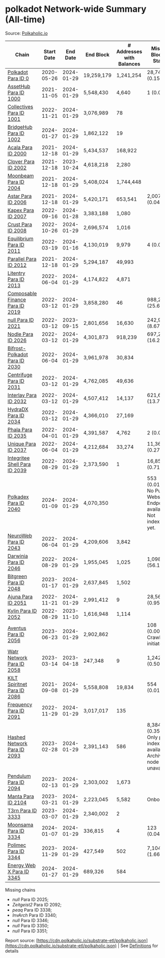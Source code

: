 # polkadot Network-wide Summary (All-time)

Source: [Polkaholic.io](https://polkaholic.io)


| Chain            | Start Date | End Date | End Block | # Addresses with Balances | Missing Blocks / Status |
| ---------------- | ---------- | ---------| --------- | ------------------------- | ----------------------- |
| [Polkadot Para ID 0](/polkadot/0-polkadot) | 2020-05-26 | 2024-01-29 | 19,259,179 |  1,241,254 | 28,745 (0.15%)  |
| [AssetHub Para ID 1000](/polkadot/1000-assethub) | 2021-11-05 | 2024-01-29 | 5,548,430 |  4,640 | 1 (0.00%)  |
| [Collectives Para ID 1001](/polkadot/1001-collectives) | 2022-11-21 | 2024-01-29 | 3,076,989 |  78 |    |
| [BridgeHub Para ID 1002](/polkadot/1002-bridgehub) | 2024-01-27 | 2024-01-29 | 1,862,122 |  19 |    |
| [Acala Para ID 2000](/polkadot/2000-acala) | 2021-12-18 | 2024-01-29 | 5,434,537 |  168,922 |    |
| [Clover Para ID 2002](/polkadot/2002-clover) | 2021-12-18 | 2023-10-24 | 4,618,218 |  2,280 |    |
| [Moonbeam Para ID 2004](/polkadot/2004-moonbeam) | 2021-12-18 | 2024-01-29 | 5,408,024 |  1,744,448 |    |
| [Astar Para ID 2006](/polkadot/2006-astar) | 2021-12-18 | 2024-01-29 | 5,420,171 |  653,541 | 2,007 (0.04%)  |
| [Kapex Para ID 2007](/polkadot/2007-kapex) | 2022-09-16 | 2024-01-28 | 3,383,188 |  1,080 |    |
| [Crust Para ID 2008](/polkadot/2008-crust) | 2022-10-26 | 2024-01-29 | 2,696,574 |  1,016 |    |
| [Equilibrium Para ID 2011](/polkadot/2011-equilibrium) | 2022-03-19 | 2024-01-16 | 4,130,019 |  9,979 | 4 (0.00%)  |
| [Parallel Para ID 2012](/polkadot/2012-parallel) | 2021-12-18 | 2024-01-29 | 5,294,187 |  49,993 |    |
| [Litentry Para ID 2013](/polkadot/2013-litentry) | 2022-06-04 | 2024-01-29 | 4,174,822 |  4,871 |    |
| [Composable Finance Para ID 2019](/polkadot/2019-composable) | 2022-03-12 | 2024-01-29 | 3,858,280 |  46 | 988,228 (25.61%)  |
| [null Para ID 2021](/polkadot/2021-efinity) | 2022-03-12 | 2023-09-15 | 2,801,656 |  16,630 | 242,949 (8.67%)  |
| [Nodle Para ID 2026](/polkadot/2026-nodle) | 2022-03-12 | 2024-01-29 | 4,301,873 |  918,239 | 697,249 (16.21%)  |
| [Bifrost-Polkadot Para ID 2030](/polkadot/2030-bifrost) | 2022-06-04 | 2024-01-29 | 3,961,978 |  30,834 |    |
| [Centrifuge Para ID 2031](/polkadot/2031-centrifuge) | 2022-03-12 | 2024-01-29 | 4,762,085 |  49,636 |    |
| [Interlay Para ID 2032](/polkadot/2032-interlay) | 2022-03-12 | 2024-01-29 | 4,507,412 |  14,137 | 621,626 (13.79%)  |
| [HydraDX Para ID 2034](/polkadot/2034-hydradx) | 2022-03-12 | 2024-01-29 | 4,366,010 |  27,169 |    |
| [Phala Para ID 2035](/polkadot/2035-phala) | 2022-04-01 | 2024-01-29 | 4,391,587 |  4,762 | 2 (0.00%)  |
| [Unique Para ID 2037](/polkadot/2037-unique) | 2022-06-04 | 2024-01-29 | 4,212,684 |  33,274 | 11,364 (0.27%)  |
| [Integritee Shell Para ID 2039](/polkadot/2039-integritee) | 2022-08-29 | 2024-01-29 | 2,373,590 |  1 | 16,854 (0.71%)  |
| [Polkadex Para ID 2040](/polkadot/2040-polkadex) | 2024-01-09 | 2024-01-29 | 4,070,350 |   | 553 (0.01%) No Public Websocket Endpoint available: Not indexing yet. |
| [NeuroWeb Para ID 2043](/polkadot/2043-neuroweb) | 2022-06-04 | 2024-01-29 | 4,209,606 |  3,842 |    |
| [Darwinia Para ID 2046](/polkadot/2046-darwinia) | 2022-08-29 | 2024-01-29 | 1,955,045 |  1,025 | 1,098,047 (56.16%)  |
| [Bitgreen Para ID 2048](/polkadot/2048-bitgreen) | 2023-01-17 | 2024-01-29 | 2,637,845 |  1,502 |    |
| [Ajuna Para ID 2051](/polkadot/2051-ajuna) | 2022-11-21 | 2024-01-29 | 2,991,412 |  9 | 28,565 (0.95%)  |
| [Kylin Para ID 2052](/polkadot/2052-kylin) | 2022-08-29 | 2023-11-10 | 1,616,948 |  1,114 |    |
| [Aventus Para ID 2056](/polkadot/2056-aventus) | 2023-06-23 | 2024-01-29 | 2,902,862 |   | 108 (0.00%) Crawling initiated |
| [Watr Network Para ID 2058](/polkadot/2058-watr) | 2023-03-14 | 2023-04-18 | 247,348 |  9 | 1,242 (0.50%)  |
| [KILT Spiritnet Para ID 2086](/polkadot/2086-kilt) | 2021-09-08 | 2024-01-29 | 5,558,808 |  19,834 | 554 (0.01%)  |
| [Frequency Para ID 2091](/polkadot/2091-frequency) | 2022-11-29 | 2024-01-29 | 3,017,017 |  135 |    |
| [Hashed Network Para ID 2093](/polkadot/2093-hashed) | 2023-02-28 | 2024-01-29 | 2,391,143 |  586 | 8,384 (0.35%) Only partial index available: Archive node unavailable |
| [Pendulum Para ID 2094](/polkadot/2094-pendulum) | 2023-02-13 | 2024-01-29 | 2,303,002 |  1,673 |    |
| [Manta Para ID 2104](/polkadot/2104-manta) | 2023-03-21 | 2024-01-29 | 2,223,045 |  5,582 |   Onboarding |
| [T3rn Para ID 3333](/polkadot/3333-t3rn) | 2023-03-07 | 2024-01-29 | 2,340,002 |  2 |    |
| [Moonsama Para ID 3334](/polkadot/3334-moonsama) | 2024-01-07 | 2024-01-29 | 336,815 |  4 | 123 (0.04%)  |
| [Polimec Para ID 3344](/polkadot/3344-polimec) | 2023-11-29 | 2024-01-29 | 427,549 |  502 | 7,104 (1.66%)  |
| [Energy Web X Para ID 3345](/polkadot/3345-energywebx) | 2024-01-27 | 2024-01-29 | 689,326 |  584 |    |

Missing chains


* *null* Para ID 2025; 
* *Zeitgeist2* Para ID 2092; 
* *peaq* Para ID 3338; 
* *InvArch* Para ID 3340; 
* *null* Para ID 3346; 
* *null* Para ID 3350; 
* *null* Para ID 3351; 

Report source: [https://cdn.polkaholic.io/substrate-etl/polkaholic.json](https://cdn.polkaholic.io/substrate-etl/polkaholic.json) | See [Definitions](/DEFINITIONS.md) for details
